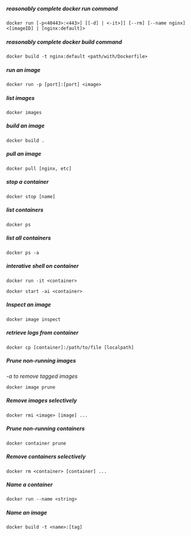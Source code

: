 ##### reasonably complete docker run command
```docker
docker run [-p<40443>:<443>] [[-d] | <-it>]] [--rm] [--name nginx] <[imageID] | [nginx:default]>
```
##### reasonably complete docker build command
```docker
docker build -t nginx:default <path/with/Dockerfile>
```

##### run an image
```docker
docker run -p [port]:[port] <image>
```
##### list images
```docker
docker images
```
##### build an image
```docker
docker build .
```
##### pull an image
```docker
docker pull [nginx, etc]
```
##### stop a container
```docker
docker stop [name]
```
##### list containers
```docker
docker ps
```
##### list all containers
```docker
docker ps -a
```
##### interative shell on container
```docker
docker run -it <container>
```
```docker
docker start -ai <container>
```

##### Inspect an image
```docker
docker image inspect
```

##### retrieve logs from container
```docker
docker cp [container]:/path/to/file [localpath]
```
##### Prune non-running images
*-a to remove tagged images*
```docker
docker image prune
```
##### Remove images selectively
```docker
docker rmi <image> [image] ...
```
##### Prune non-running containers

```docker
docker container prune
```

##### Remove containers selectively
```docker
docker rm <container> [container] ...
```
##### Name a container
```docker
docker run --name <string>
```
##### Name an image
```docker
docker build -t <name>:[tag]
```